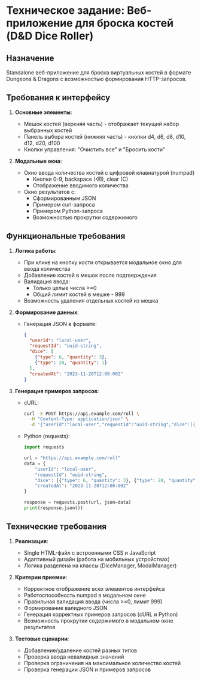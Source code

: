 # Техническое задание: Веб-приложение для броска костей (D&D Dice Roller)

## Назначение
Standalone веб-приложение для броска виртуальных костей в формате Dungeons & Dragons с возможностью формирования HTTP-запросов.

## Требования к интерфейсу

1. **Основные элементы**:
   - Мешок костей (верхняя часть) - отображает текущий набор выбранных костей
   - Панель выбора костей (нижняя часть) - кнопки d4, d6, d8, d10, d12, d20, d100
   - Кнопки управления: "Очистить все" и "Бросить кости"

2. **Модальные окна**:
   - Окно ввода количества костей с цифровой клавиатурой (numpad)
     - Кнопки 0-9, backspace (⌫), clear (C)
     - Отображение вводимого количества
   - Окно результатов с:
     - Сформированным JSON
     - Примером curl-запроса
     - Примером Python-запроса
     - Возможностью прокрутки содержимого

## Функциональные требования

1. **Логика работы**:
   - При клике на кнопку кости открывается модальное окно для ввода количества
   - Добавление костей в мешок после подтверждения
   - Валидация ввода:
     - Только целые числа >=0
     - Общий лимит костей в мешке - 999
   - Возможность удаления отдельных костей из мешка

2. **Формирование данных**:
   - Генерация JSON в формате:
     ```json
     {
       "userId": "local-user",
       "requestId": "uuid-string",
       "dice": [
         {"type": 6, "quantity": 3},
         {"type": 20, "quantity": 1}
       ],
       "createdAt": "2023-11-20T12:00:00Z"
     }
     ```

3. **Генерация примеров запросов**:
   - cURL:
     ```bash
     curl -X POST https://api.example.com/roll \
       -H "Content-Type: application/json" \
       -d '{"userId":"local-user","requestId":"uuid-string","dice":[{"type":6,"quantity":3},{"type":20,"quantity":1}],"createdAt":"2023-11-20T12:00:00Z"}'
     ```
   - Python (requests):
     ```python
     import requests
     
     url = "https://api.example.com/roll"
     data = {
         "userId": "local-user",
         "requestId": "uuid-string",
         "dice": [{"type": 6, "quantity": 3}, {"type": 20, "quantity": 1}],
         "createdAt": "2023-11-20T12:00:00Z"
     }
     
     response = requests.post(url, json=data)
     print(response.json())
     ```

## Технические требования

1. **Реализация**:
   - Single HTML-файл с встроенными CSS и JavaScript
   - Адаптивный дизайн (работа на мобильных устройствах)
   - Логика разделена на классы (DiceManager, ModalManager)

2. **Критерии приемки**:
   - Корректное отображение всех элементов интерфейса
   - Работоспособность numpad в модальном окне
   - Правильная валидация ввода (числа >=0, лимит 999)
   - Формирование валидного JSON
   - Генерация корректных примеров запросов (cURL и Python)
   - Возможность прокрутки содержимого в модальном окне результатов

3. **Тестовые сценарии**:
   - Добавление/удаление костей разных типов
   - Проверка ввода невалидных значений
   - Проверка ограничения на максимальное количество костей
   - Проверка генерации JSON и примеров запросов
